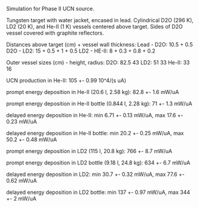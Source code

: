 Simulation for Phase II UCN source.

Tungsten target with water jacket, encased in lead.
Cylindrical D2O (296 K), LD2 (20 K), and He-II (1 K) vessels centered above target.
Sides of D2O vessel covered with graphite reflectors.

Distances above target (cm) + vessel wall thickness:
Lead - D2O: 10.5 + 0.5
D2O - LD2: 15 + 0.5 + 1 + 0.5
LD2 - HE-II: 8 + 0.3 + 0.8 + 0.2

Outer vessel sizes (cm) - height, radius:
D2O: 82.5 43
LD2: 51 33
He-II: 33 16

UCN production in He-II:
105 +- 0.99 10^4/(s uA)

prompt energy deposition in He-II (20.6 l, 2.58 kg):
82.8 +- 1.6 mW/uA

prompt energy deposition in He-II bottle (0.844 l, 2.28 kg):
71 +- 1.3 mW/uA

delayed energy deposition in He-II:
min 6.71 +- 0.13 mW/uA, max 17.6 +- 0.23 mW/uA

delayed energy deposition in He-II bottle:
min 20.2 +- 0.25 mW/uA, max 50.2 +- 0.48 mW/uA

prompt energy deposition in LD2 (115 l, 20.8 kg):
766 +- 8.7 mW/uA

prompt energy deposition in LD2 bottle (9.18 l, 24.8 kg):
634 +- 6.7 mW/uA

delayed energy deposition in LD2:
min 30.7 +- 0.32 mW/uA, max 77.6 +- 0.62 mW/uA

delayed energy deposition in LD2 bottle:
min 137 +- 0.97 mW/uA, max 344 +- 2 mW/uA

